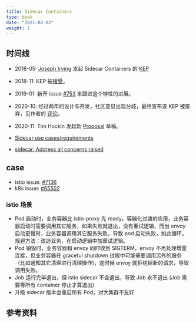 ```yaml
---
title: Sidecar Containers
type: book
date: "2021-02-02"
weight: 1
---
```


## 时间线

* 2018-05: [Joseph Irving](https://github.com/Joseph-Irving) 发起 Sidecar Containers 的 [KEP](https://github.com/kubernetes/community/pull/2148)
* 2018-11: KEP 被[接受](https://github.com/kubernetes/community/pull/2148#issuecomment-442991599)。
* 2019-01: 新开 issue [#753](https://github.com/kubernetes/enhancements/issues/753) 来跟进这个特性的进展。
* 2020-10: 经过两年的设计与开发，社区意见出现分歧，最终宣布该 KEP 被废弃，见作者的 [评论](https://github.com/kubernetes/enhancements/issues/753#issuecomment-713471597)。
* 2020-11: Tim Hockin 发起新 [Proposal](https://docs.google.com/document/d/1Q3685Ic2WV7jPo9vpmirZL1zLVJU91zd3_p_aFDPcS0) 草稿。

* [Sidecar use cases/requirements](https://docs.google.com/document/d/1Drw9C_Ljpcr4X9UPLvms1fn8uMRnTfJLb-xipgX4C1M/edit#heading=h.1kqwby7migh2)
* [sidecar: Address all concerns raised](https://github.com/kubernetes/enhancements/pull/1980)

## case

* istio issue: [#7136](https://github.com/istio/istio/issues/7136)
* k8s issue: [#65502](https://github.com/kubernetes/kubernetes/issues/65502)

### istio 场景
* Pod 启动时，业务容器比 istio-proxy 先 ready。容器化过渡的应用，业务容器启动时需要调用其它服务，如果失败就退出，没有重试逻辑，而当 envoy 启动更慢时，业务容器调用其它服务失败，导致 pod 启动失败，如此循环。规避方法：改造业务，在启动逻辑中加重试逻辑。
* Pod 销毁时，业务容器和 envoy 同时收到 SIGTERM，envoy 不再处理增量连接，但业务容器在 graceful shutdown 过程中可能需要调用另外的服务（比如通知其它清理进行清理操作)，这时候 envoy 就拒绝掉新的请求，导致调用失败。
* Job 运行完毕退出，但 istio sidecar 不会退出，导致 Job 永不退出 (Job 需要等所有 container 停止才算退出)
* 升级 sidecar 版本会重启所有 Pod，对大集群不友好

## 参考资料
